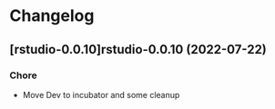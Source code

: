 # Changelog



## [rstudio-0.0.10]rstudio-0.0.10 (2022-07-22)

### Chore

- Move Dev to incubator and some cleanup
  
  